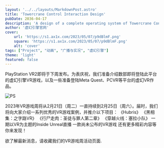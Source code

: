 ```yaml
---
layout: '../../layouts/MarkdownPost.astro'
title: 'Towercrane Control Interaction Design'
pubDate: 2036-04-17
description: 'A design of a complete operating system of Towercrane Controler'
author: '虚幻引擎官网'
cover:
    url: 'https://s1.ax1x.com/2023/05/07/p9dBlmF.png'
    square: 'https://s1.ax1x.com/2023/05/07/p9dBlmF.png'
    alt: 'cover'
tags: ["Project", "动画", "广播与实况", "虚幻引擎"]
theme: 'light'
featured: false
---
```


PlayStation VR2即将于下周发布。为表庆祝，我们准备介绍数部即将登陆此平台的虚幻引擎VR游戏，以及一些准备登陆Meta Quest、PCVR等平台的虚幻VR作品。

![PS](https://cdn2.unrealengine.com/vr-week-2023-header-4-1920x1080-376e6c48383f.jpg?resize=1&w=1920)

2023年VR游戏周将从2月21日（周二）一直持续到2月25日（周六）。届时，我们将向大家介绍一系列优秀的VR游戏案例，并推介以下项目：
《Hubris》
《黑相集：之字路VR》
《行尸走肉：圣徒与罪人第二章》
《穿越火线：塞拉小队》
一期以VR为主题的Inside Unreal直播
一款尚未公布的VR游戏
还有更多精彩内容等你来发现！

欲了解最新消息，请收藏我们的VR游戏周活动页面.